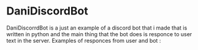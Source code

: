 # DaniDiscordBot

DaniDiscorrdBot is a just an example of a discord bot that i made that is written in python and the main thing that the bot does is responce to user text in the server. Examples of responces from user and bot :


